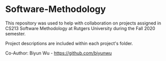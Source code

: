 # Software-Methodology

This repository was used to help with collaboration on projects assigned in CS213 Software Methodology at Rutgers University during the Fall 2020 semester.

Project descriptions are included within each project's folder.

Co-Author: Biyun Wu - https://github.com/biyunwu
